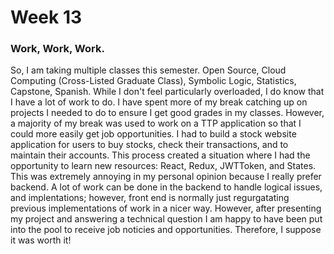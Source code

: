 # Week 13

### Work, Work, Work.

So, I am taking multiple classes this semester. Open Source, Cloud Computing (Cross-Listed Graduate Class), Symbolic Logic, Statistics, Capstone, Spanish. While I don't feel particularly overloaded, I do know that I have a lot of work to do. I have spent more of my break catching up on projects I needed to do to ensure I get good grades in my classes. However, a majority of my break was used to work on a TTP application so that I could more easily get job opportunities. I had to build a stock website application for users to buy stocks, check their transactions, and to maintain their accounts. This process created a situation where I had the opportunity to learn new resources: React, Redux, JWTToken, and States. This was extremely annoying in my personal opinion because I really prefer backend. A lot of work can be done in the backend to handle logical issues, and implentations; however, front end is normally just regurgatating previous implementations of work in a nicer way. However, after presenting my project and answering a technical question I am happy to have been put into the pool to receive job noticies and opportunities. Therefore, I suppose it was worth it!
